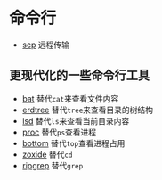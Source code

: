# 命令行

* [scp](./scp.md) 远程传输

## 更现代化的一些命令行工具

* [bat](./bat.md) 替代`cat`来查看文件内容
* [erdtree](./erdtree.md) 替代`tree`来查看目录的树结构
* [lsd](./lsd.md) 替代`ls`来查看当前目录内容
* [proc](./proc.md) 替代`ps`查看进程
* [bottom](./bottom.md) 替代`top`查看进程占用
* [zoxide](./zoxide.md) 替代`cd`
* [ripgrep](./ripgrep.md) 替代`grep`
